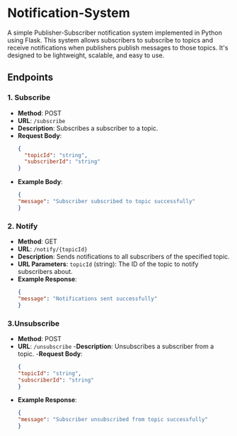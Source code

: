 # Notification-System
A simple Publisher-Subscriber notification system implemented in Python using Flask. This system allows subscribers to subscribe to topics and receive notifications when publishers publish messages to those topics. It's designed to be lightweight, scalable, and easy to use.

## Endpoints

### 1. Subscribe
- **Method**: POST
- **URL**: `/subscribe`
- **Description**: Subscribes a subscriber to a topic.
- **Request Body**:
  ```json
  {
    "topicId": "string",
    "subscriberId": "string"
  }
- **Example Body**:
  ```json
  {
  "message": "Subscriber subscribed to topic successfully"
  }
### 2. Notify
- **Method**: GET
- **URL**: `/notify/{topicId}`
- **Description**: Sends notifications to all subscribers of the specified topic.
- **URL Parameters**: `topicId` (string): The ID of the topic to notify subscribers about.
- **Example Response**:
  ```json
  {
  "message": "Notifications sent successfully"
  }
### 3.Unsubscribe
- **Method**: POST
- **URL**: `/unsubscribe`
-**Description**: Unsubscribes a subscriber from a topic.
-**Request Body**:
  ```json
  {
  "topicId": "string",
  "subscriberId": "string"
  }
- **Example Response**:
  ```json
  {
  "message": "Subscriber unsubscribed from topic successfully"
  }



  

